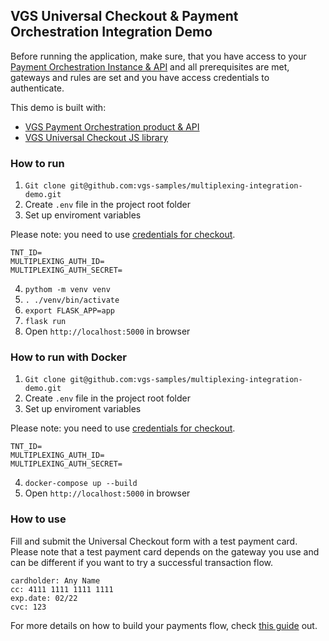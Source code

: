 ## VGS Universal Checkout & Payment Orchestration Integration Demo
Before running the application, make sure, that you have access to your [Payment Orchestration Instance & API](https://www.verygoodsecurity.com/docs/payment-optimization/orchestration/quickstart) and all prerequisites are met, gateways and rules are set and you have access credentials to authenticate.

This demo is built with:
- [VGS Payment Orchestration product & API](https://www.verygoodsecurity.com/docs/payment-optimization/checkout)
- [VGS Universal Checkout JS library](https://www.verygoodsecurity.com/docs/payment-optimization/orchestration)

### How to run
1. `Git clone git@github.com:vgs-samples/multiplexing-integration-demo.git` 
2. Create `.env` file in the project root folder
3. Set up enviroment variables

Please note: you need to use [credentials for checkout](https://www.verygoodsecurity.com/docs/payment-optimization/orchestration/api/authentication#checkout-credentials).
```
TNT_ID=
MULTIPLEXING_AUTH_ID=
MULTIPLEXING_AUTH_SECRET=
```
4. `pythom -m venv venv`
5. `. ./venv/bin/activate`
6. `export FLASK_APP=app`
7. `flask run`
8. Open `http://localhost:5000` in browser

### How to run with Docker
1. `Git clone git@github.com:vgs-samples/multiplexing-integration-demo.git` 
2. Create `.env` file in the project root folder
3. Set up enviroment variables

Please note: you need to use [credentials for checkout](https://www.verygoodsecurity.com/docs/payment-optimization/orchestration/api/authentication#checkout-credentials).
```
TNT_ID=
MULTIPLEXING_AUTH_ID=
MULTIPLEXING_AUTH_SECRET=
``` 
4. `docker-compose up --build`
5. Open `http://localhost:5000` in browser

### How to use
Fill and submit the Universal Checkout form with a test payment card. Please note that a test payment card depends on the gateway you use and can be different if you want to try a successful transaction flow.
```
cardholder: Any Name
cc: 4111 1111 1111 1111
exp.date: 02/22
cvc: 123
```

For more details on how to build your payments flow, check [this guide](https://www.verygoodsecurity.com/docs/payment-optimization/orchestration/payment-flow) out.
